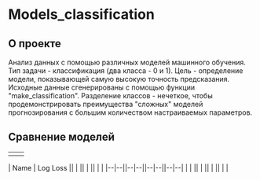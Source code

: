 # Models_classification

## О проекте
Анализ данных с помощью различных моделей машинного обучения.
Тип задачи - классификация (два класса - 0 и 1). 
Цель - определение модели, показывающей самую высокую точность предсказания.
Исходные данные сгенерированы с помощью функции "make_classification". Разделение классов - нечеткое, чтобы продемонстрировать преимущества "сложных" моделей прогнозирования с большим количеством настраиваемых параметров.

## Сравнение моделей
|  |  |
|--|--|
|  |  |

| Name | Log Loss ||  |  ||  |  ||  |  |
|--|--||--|--||--|--||--|--|
|  |  ||  |  ||  |  ||  |  |
